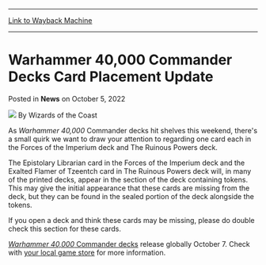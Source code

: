 
---
[Link to Wayback Machine](https://web.archive.org/web/20221005172303/https://magic.wizards.com/en/articles/archive/news/warhammer-40000-commander-decks-card-placement-update-2022-10-05)

[_metadata_:author]:- "Wizards of the Coast"
[_metadata_:description]:- "A clarification for Warhammer 40,000 Commander decks releasing on October 7."
[_metadata_:generator]:- "Drupal 7 (http://drupal.org)"
[_metadata_:node]:- "1606020"
[_metadata_:publish_date]:- "2022-10-05"
[_metadata_:source]:- "div-main-content"
[_metadata_:title]:- "Warhammer 40,000 Commander Decks Card Placement Update"
[_metadata_:wayback_capture_timestamp]:- "2022-10-05 17:23:03"
[_metadata_:wayback_raw_url]:- "https://web.archive.org/web/20221005172303id_/https://magic.wizards.com/en/articles/archive/news/warhammer-40000-commander-decks-card-placement-update-2022-10-05"
[_metadata_:wayback_url]:- "https://magic.wizards.com/en/articles/archive/news/warhammer-40000-commander-decks-card-placement-update-2022-10-05"
---


Warhammer 40,000 Commander Decks Card Placement Update
======================================================



 Posted in **News**
 on October 5, 2022 






![](https://media.magic.wizards.com/styles/auth_small/public/images/person/wizards_author.jpg)
By Wizards of the Coast











As *Warhammer 40,000* Commander decks hit shelves this weekend, there's a small quirk we want to draw your attention to regarding one card each in the Forces of the Imperium deck and The Ruinous Powers deck.


The Epistolary Librarian card in the Forces of the Imperium deck and the Exalted Flamer of Tzeentch card in The Ruinous Powers deck will, in many of the printed decks, appear in the section of the deck containing tokens. This may give the initial appearance that these cards are missing from the deck, but they can be found in the sealed portion of the deck alongside the tokens.


If you open a deck and think these cards may be missing, please do double check this section for these cards.


[*Warhammer 40,000* Commander decks](https://magic.wizards.com/en/products/warhammer-40000-commander) release globally October 7. Check with [your local game store](https://locator.wizards.com/) for more information.








